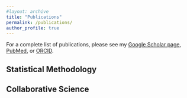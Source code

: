 ```yaml
---
#layout: archive
title: "Publications"
permalink: /publications/
author_profile: true
---
```


For a complete list of publications, please see my [Google Scholar page](https://scholar.google.com/citations?hl=en&user=k4RWx44AAAAJ), [PubMed](https://www.ncbi.nlm.nih.gov/myncbi/brian.williamson.1/bibliography/public/), or [ORCID](https://orcid.org/0000-0002-7024-548X).

Statistical Methodology
------

Collaborative Science
------
